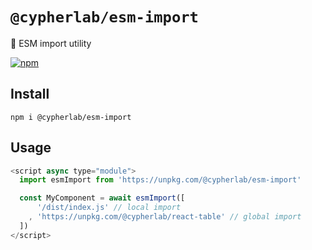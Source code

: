 # `@cypherlab/esm-import`


🔧 ESM import utility

<a href="https://www.npmjs.com/package/@cypherlab/esm-import">
  <img alt="npm" src="https://img.shields.io/npm/v/@cypherlab/esm-import">
</a>

## Install
```
npm i @cypherlab/esm-import
```


## Usage 

```js
<script async type="module">
  import esmImport from 'https://unpkg.com/@cypherlab/esm-import'

  const MyComponent = await esmImport([
      '/dist/index.js' // local import
    , 'https://unpkg.com/@cypherlab/react-table' // global import
  ])
</script>
```